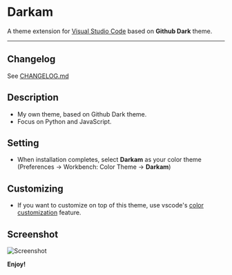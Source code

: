 # Darkam

A theme extension for [Visual Studio Code](https://code.visualstudio.com) based on **Github Dark** theme.

---

## Changelog

See [CHANGELOG.md](https://github.com/viniam/VSCode-Theme-Extension)

## Description

- My own theme, based on Github Dark theme.
- Focus on Python and JavaScript.

## Setting

- When installation completes, select **Darkam** as your color theme (Preferences → Workbench: Color Theme → **Darkam**)

## Customizing

- If you want to customize on top of this theme, use vscode's [color customization](https://code.visualstudio.com/docs/getstarted/themes#_customizing-a-color-theme) feature.

## Screenshot

![Screenshot](https://github.com/rokoroku/vscode-theme-darcula/raw/master/screenshot.png)

**Enjoy!**
